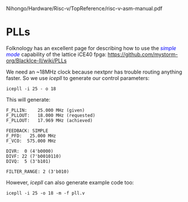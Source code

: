 Nihongo/Hardware/Risc-v/TopReference/risc-v-asm-manual.pdf

# PLLs
Folknology has an excellent page for describing how to use the <span style="color: blue;">*simple mode*</span> capability of the lattice iCE40 fpga: https://github.com/mystorm-org/BlackIce-II/wiki/PLLs

We need an ~18MHz clock because nextpnr has trouble routing anything faster. So we use *icepll* to generate our control parameters:

```icepll -i 25 - o 18```

This will generate:
```
F_PLLIN:    25.000 MHz (given)
F_PLLOUT:   18.000 MHz (requested)
F_PLLOUT:   17.969 MHz (achieved)

FEEDBACK: SIMPLE
F_PFD:   25.000 MHz
F_VCO:  575.000 MHz

DIVR:  0 (4'b0000)
DIVF: 22 (7'b0010110)
DIVQ:  5 (3'b101)

FILTER_RANGE: 2 (3'b010)
```

However, *icepll* can also generate example code too:

```icepll -i 25 -o 18 -m -f pll.v```
